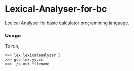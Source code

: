 # Lexical-Analyser-for-bc
Lecical Analyser for basic calculator programming language.

### Usage
To run,

```
>>> lex lexicalanalyzer.l
>>> gcc lex.yy.cc
>>> ./a.out filename
```


